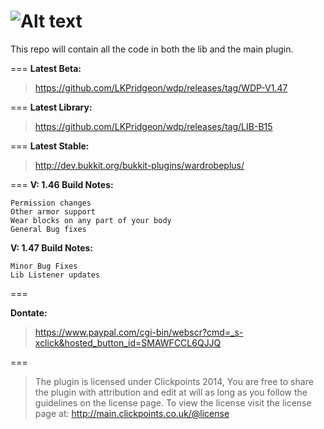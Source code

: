 ![Alt text](http://i.clickpoints.co.uk/wdp-v1.4.png "Optional Title")
===
This repo will contain all the code in both the lib and the main plugin.

===
**Latest Beta:**
> https://github.com/LKPridgeon/wdp/releases/tag/WDP-V1.47

===
**Latest Library:**
> https://github.com/LKPridgeon/wdp/releases/tag/LIB-B15

===
**Latest Stable:**
> http://dev.bukkit.org/bukkit-plugins/wardrobeplus/

===
**V: 1.46 Build Notes:**

    Permission changes
    Other armor support
    Wear blocks on any part of your body
    General Bug fixes 

**V: 1.47 Build Notes:**

    Minor Bug Fixes
    Lib Listener updates 

===

**Dontate:**
> https://www.paypal.com/cgi-bin/webscr?cmd=_s-xclick&hosted_button_id=SMAWFCCL6QJJQ
    
===

>    The plugin is licensed under Clickpoints 2014, You are free to share the plugin with attribution
    and edit at will as long as you follow the guidelines on the license page. To view the license 
    visit the license page at: http://main.clickpoints.co.uk/@license
